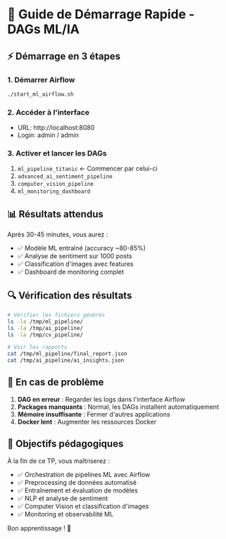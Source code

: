 # 🚀 Guide de Démarrage Rapide - DAGs ML/IA

## ⚡ Démarrage en 3 étapes

### 1. Démarrer Airflow
```bash
./start_ml_airflow.sh
```

### 2. Accéder à l'interface
- URL: http://localhost:8080
- Login: admin / admin

### 3. Activer et lancer les DAGs
1. `ml_pipeline_titanic` ← Commencer par celui-ci
2. `advanced_ai_sentiment_pipeline`
3. `computer_vision_pipeline`
4. `ml_monitoring_dashboard`

## 📊 Résultats attendus

Après 30-45 minutes, vous aurez :
- ✅ Modèle ML entraîné (accuracy ~80-85%)
- ✅ Analyse de sentiment sur 1000 posts
- ✅ Classification d'images avec features
- ✅ Dashboard de monitoring complet

## 🔍 Vérification des résultats

```bash
# Vérifier les fichiers générés
ls -la /tmp/ml_pipeline/
ls -la /tmp/ai_pipeline/
ls -la /tmp/cv_pipeline/

# Voir les rapports
cat /tmp/ml_pipeline/final_report.json
cat /tmp/ai_pipeline/ai_insights.json
```

## 🚨 En cas de problème

1. **DAG en erreur** : Regarder les logs dans l'interface Airflow
2. **Packages manquants** : Normal, les DAGs installent automatiquement
3. **Mémoire insuffisante** : Fermer d'autres applications
4. **Docker lent** : Augmenter les ressources Docker

## 🎯 Objectifs pédagogiques

À la fin de ce TP, vous maîtriserez :
- ✅ Orchestration de pipelines ML avec Airflow
- ✅ Preprocessing de données automatisé
- ✅ Entraînement et évaluation de modèles
- ✅ NLP et analyse de sentiment
- ✅ Computer Vision et classification d'images
- ✅ Monitoring et observabilité ML

Bon apprentissage ! 🎉

